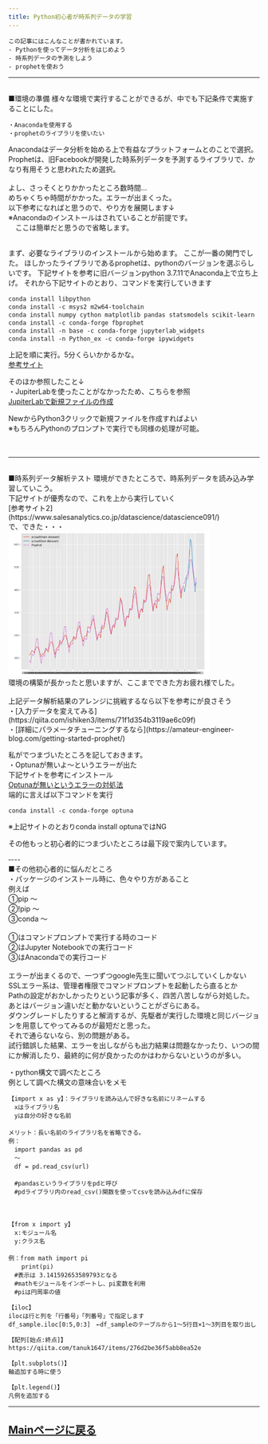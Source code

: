 ```yaml
---
title: Python初心者が時系列データの学習
---
```

<script async src="https://pagead2.googlesyndication.com/pagead/js/adsbygoogle.js?client=ca-pub-2844921131740253"
     crossorigin="anonymous"></script>
<!-- Global site tag (gtag.js) - Google Analytics -->
<script async src="https://www.googletagmanager.com/gtag/js?id=G-H1234VX5NE"></script>
<script>
  window.dataLayer = window.dataLayer || [];
  function gtag(){dataLayer.push(arguments);}
  gtag('js', new Date());

  gtag('config', 'G-H1234VX5NE');
</script>



```
この記事にはこんなことが書かれています。
- Pythonを使ってデータ分析をはじめよう
- 時系列データの予測をしよう
- prophetを使おう
```

----
 <br>
■環境の準備
様々な環境で実行することができるが、中でも下記条件で実施することにした。 <br>

```
・Anacondaを使用する
・prophetのライブラリを使いたい
```

Anacondaはデータ分析を始める上で有益なプラットフォームとのことで選択。 <br>
Prophetは、旧Facebookが開発した時系列データを予測するライブラリで、かなり有用そうと思われたため選択。 <br> <br>
よし、さっそくとりかかったところ数時間… <br>
めちゃくちゃ時間がかかった。エラーが出まくった。 <br>
以下参考になればと思うので、やり方を展開します↓ <br>
※Anacondaのインストールはされていることが前提です。 <br>
　ここは簡単だと思うので省略します。 <br> <br>

まず、必要なライブラリのインストールから始めます。
ここが一番の関門でした。
ほしかったライブラリであるprophetは、pythonのバージョンを選ぶらしいです。
下記サイトを参考に旧バージョンpython 3.7.11でAnaconda上で立ち上げ。
それから下記サイトのとおり、コマンドを実行していきます <br>

```
conda install libpython
conda install -c msys2 m2w64-toolchain
conda install numpy cython matplotlib pandas statsmodels scikit-learn
conda install -c conda-forge fbprophet
conda install -n base -c conda-forge jupyterlab_widgets
conda install -n Python_ex -c conda-forge ipywidgets
```

上記を順に実行。5分くらいかかるかな。 <br>
[参考サイト](https://sukkiri.jp/technologies/ides/anaconda/%E6%9C%80%E6%96%B0%E7%89%88anaconda21%E5%B9%B45%E6%9C%8827%E6%97%A5%E7%8F%BE%E5%9C%A8%E3%81%ABpython3-7%E3%81%AE%E7%92%B0%E5%A2%83%E3%82%92%E4%BD%9C%E3%82%8Aprophet%E3%82%92%E3%82%A4%E3%83%B3.html) <br>

そのほか参照したこと↓ <br>
・JupiterLabを使ったことがなかったため、こちらを参照 <br>
[JupiterLabで新規ファイルの作成](https://udemy.benesse.co.jp/development/python-work/jupyter-notebook.html) <br>

NewからPython3クリックで新規ファイルを作成すればよい <br>
※もちろんPythonのプロンプトで実行でも同様の処理が可能。 <br>
<br>
<br>

----
 <br>
■時系列データ解析テスト
環境ができたところで、時系列データを読み込み学習していこう。 <br>
下記サイトが優秀なので、これを上から実行していく <br>
[参考サイト2](https://www.salesanalytics.co.jp/datascience/datascience091/) <br>
で、できた・・・ <br>
<img src="../images/dataresult.png" width="80%"> 
 <br>
環境の構築が長かったと思いますが、ここまでできた方お疲れ様でした。 <br>

<br>
上記データ解析結果のアレンジに挑戦するなら以下を参考にが良さそう <br>
・[入力データを変えてみる](https://qiita.com/ishiken3/items/71f1d354b3119ae6c09f) <br>
・[詳細にパラメータチューニングするなら](https://amateur-engineer-blog.com/getting-started-prophet/) <br>


私がでつまづいたところを記しておきます。 <br>
・Optunaが無いよ～というエラーが出た <br>
下記サイトを参考にインストール <br>
[Optunaが無いというエラーの対処法](https://rin-effort.com/2019/12/30/machine-learning-7/) <br>
端的に言えば以下コマンドを実行 <br>
```
conda install -c conda-forge optuna
```
※上記サイトのとおりconda install optunaではNG <br>

その他もっと初心者的につまづいたところは最下段で案内しています。 <br>

‐---
 <br>
■その他初心者的に悩んだところ <br>
・パッケージのインストール時に、色々やり方があること <br>
例えば <br>
①pip ～ <br>
②!pip ～ <br>
③conda ～ <br>
 <br>
①はコマンドプロンプトで実行する時のコード <br>
②はJupyter Notebookでの実行コード <br>
③はAnacondaでの実行コード <br>
 <br>
エラーが出まくるので、一つずつgoogle先生に聞いてつぶしていくしかない <br>
SSLエラー系は、管理者権限でコマンドプロンプトを起動したら直るとか <br>
Pathの設定がおかしかったりという記事が多く、四苦八苦しながら対処した。 <br>
あとはバージョン違いだと動かないということがざらにある。 <br>
ダウングレードしたりすると解消するが、先駆者が実行した環境と同じバージョンを用意してやってみるのが最短だと思った。 <br>
それで通らないなら、別の問題がある。 <br>
試行錯誤した結果、エラーを出しながらも出力結果は問題なかったり、いつの間にか解消したり、最終的に何が良かったのかはわからないというのが多い。 <br>

・python構文で調べたところ <br>
例として調べた構文の意味合いをメモ <br>
```
【import x as y】：ライブラリを読み込んで好きな名前にリネームする
　xはライブラリ名
　yは自分の好きな名前
　
メリット：長い名前のライブラリ名を省略できる。
例：
　import pandas as pd
　～
　df = pd.read_csv(url)
　
　#pandasというライブラリをpdと呼び
　#pdライブラリ内のread_csv()関数を使ってcsvを読み込みdfに保存
```
　
```
【from x import y】
　x:モジュール名
　y:クラス名
　
例：from math import pi
　  print(pi)
　#表示は 3.141592653589793となる
　#mathモジュールをインポートし、pi変数を利用
　#piは円周率の値
```
```
【iloc】
ilocは行と列を「行番号」「列番号」で指定します
df_sample.iloc[0:5,0:3]　←df_sampleのテーブルから1～5行目×1～3列目を取り出し
```
```
【配列[始点:終点]】
https://qiita.com/tanuk1647/items/276d2be36f5abb8ea52e
```
```
【plt.subplots()】
軸追加する時に使う
```
```
【plt.legend()】
凡例を追加する
```

----


## [Mainページに戻る](https://kissshot-skup.github.io/webpage)

